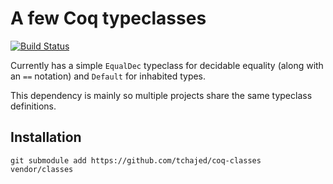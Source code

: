 # A few Coq typeclasses

[![Build Status](https://travis-ci.org/tchajed/coq-classes.svg?branch=master)](https://travis-ci.org/tchajed/coq-classes)

Currently has a simple `EqualDec` typeclass for decidable equality (along with an `==` notation) and `Default` for inhabited types.

This dependency is mainly so multiple projects share the same typeclass definitions.

## Installation

`git submodule add https://github.com/tchajed/coq-classes vendor/classes`
